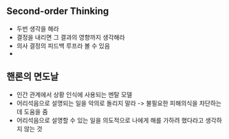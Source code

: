 ## Second-order Thinking
- 두번 생각을 해라
- 결정을 내리면 그 결과의 영향까지 생각해라
- 의사 결정의 피드백 루프라 볼 수 있음
- 
## 핸론의 면도날
- 인간 관계에서 상황 인식에 사용되는 멘탈 모델
- 어리석음으로 설명되는 일을 악의로 돌리지 말라 -> 불필요한 피해의식을 차단하는데 도움을 줌
- 어리석음으로 설명할 수 있는 일을 의도적으로 나에게 해를 가하려 했다라고 생각하지 않는 것